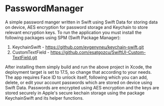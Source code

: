 # PasswordManager
A simple password manger written in Swift using Swift Data for storing data on device, AES encryption for password storage and Keychain to store relevant encryption keys.
To run the application you must install the following packages using SPM (Swift Package Manager): 

1. KeychainSwift - https://github.com/evgenyneu/keychain-swift.git
2. CustomTextField - https://github.com/esatgozcu/SwiftUI-Custom-TextField.git

After installing them simply build and run the above project in Xcode, the deployment target is set to 17.5, so change that according to your needs.
The app requires Face ID to unlock itself, following which you can add, delete, or edit your account passwords which are stored on device using Swift Data. Passwords are encrypted using AES encryption and the keys are stored securely in Apple's secure kechain storage using the package KeychainSwift and its helper functions.

